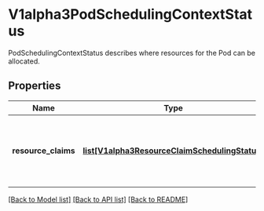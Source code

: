 # V1alpha3PodSchedulingContextStatus

PodSchedulingContextStatus describes where resources for the Pod can be allocated.
## Properties
Name | Type | Description | Notes
------------ | ------------- | ------------- | -------------
**resource_claims** | [**list[V1alpha3ResourceClaimSchedulingStatus]**](V1alpha3ResourceClaimSchedulingStatus.md) | ResourceClaims describes resource availability for each pod.spec.resourceClaim entry where the corresponding ResourceClaim uses \&quot;WaitForFirstConsumer\&quot; allocation mode. | [optional] 

[[Back to Model list]](../README.md#documentation-for-models) [[Back to API list]](../README.md#documentation-for-api-endpoints) [[Back to README]](../README.md)



